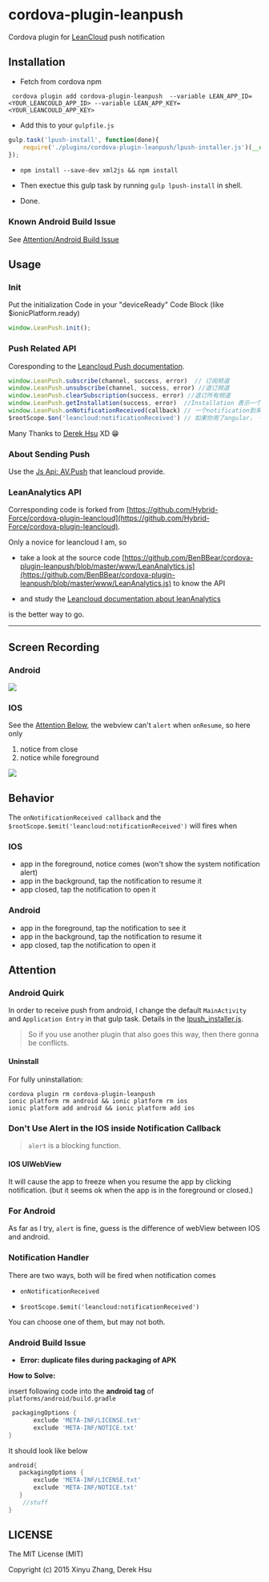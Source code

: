 cordova-plugin-leanpush
========================

Cordova plugin for [LeanCloud](https://leancloud.cn) push notification



## Installation


- Fetch from cordova npm

```shell
 cordova plugin add cordova-plugin-leanpush  --variable LEAN_APP_ID=<YOUR_LEANCOULD_APP_ID> --variable LEAN_APP_KEY=<YOUR_LEANCOULD_APP_KEY>
```




- Add this to your `gulpfile.js`

```js
gulp.task('lpush-install', function(done){
    require('./plugins/cordova-plugin-leanpush/lpush-installer.js')(__dirname, done);
});
```

- `npm install --save-dev xml2js && npm install`

- Then exectue this gulp task by running `gulp lpush-install` in shell.

- Done.

### Known Android Build Issue

See [Attention/Android Build Issue](#android-build-issue)



## Usage

### Init


Put the initialization Code in your "deviceReady" Code Block (like $ionicPlatform.ready)

```js
window.LeanPush.init();
```

<!-- The Init accepts a optional function as the callback when the notification recieves *(If provided, it will call onNotificationReceived on this function)*. -->



### Push Related API


Coresponding to the [Leancloud Push documentation](https://leancloud.cn/docs/ios_push_guide.html).

```js
window.LeanPush.subscribe(channel, success, error)  // 订阅频道
window.LeanPush.unsubscribe(channel, success, error) //退订频道
window.LeanPush.clearSubscription(success, error) //退订所有频道
window.LeanPush.getInstallation(success, error)  //Installation 表示一个允许推送的设备的唯一标示, 对应数据管理平台中的 _Installation 表
window.LeanPush.onNotificationReceived(callback) // 一个notification到来的回调函数
$rootScope.$on('leancloud:notificationReceived') // 如果你用了angular， 一个notification会在scope上broadcast这个event
```

Many Thanks to [Derek Hsu](https://github.com/Hybrid-Force) XD 😁




### About Sending Push

Use the [Js Api: AV.Push](https://leancloud.cn/docs/js_guide.html#Push_通知) that leancloud provide.


### LeanAnalytics API

Corresponding code is forked from [https://github.com/Hybrid-Force/cordova-plugin-leancloud](https://github.com/Hybrid-Force/cordova-plugin-leancloud).


Only a novice for leancloud I am, so

- take a look at the source code [https://github.com/BenBBear/cordova-plugin-leanpush/blob/master/www/LeanAnalytics.js](https://github.com/BenBBear/cordova-plugin-leanpush/blob/master/www/LeanAnalytics.js) to know the API

- and study the [Leancloud documentation about leanAnalytics](https://leancloud.cn/docs/ios_statistics.html)

is the better way to go.



---

## Screen Recording

### Android
![](./img/android.gif)

### IOS

See the [Attention Below](#attention), the webview can't `alert` when `onResume`, so here only

1. notice from close
2. notice while foreground

![](./img/ios.gif)



## Behavior

The `onNotificationReceived callback`  and the `$rootScope.$emit('leancloud:notificationReceived')` will fires when

### IOS

- app in the foreground, notice comes (won't show the system notification alert)
- app in the background, tap the notification to resume it
- app closed, tap the notification to open it

### Android


- app in the foreground, tap the notification to see it
- app in the background, tap the notification to resume it
- app closed, tap the notification to open it



## Attention

### Android Quirk

In order to receive push from android, I change the default `MainActivity` and `Application Entry`  in that gulp task. Details in the [lpush_installer.js](https://github.com/BenBBear/cordova-plugin-leanpush/blob/master/lpush-installer.js).

> So if you use another plugin that also goes this way, then there gonna be conflicts.


#### Uninstall

For fully uninstallation:

```shell
cordova plugin rm cordova-plugin-leanpush
ionic platform rm android && ionic platform rm ios
ionic platform add android && ionic platform add ios
```

### Don't Use Alert in the IOS inside Notification Callback

> `alert` is a blocking function.

#### IOS UIWebView

It will cause the app to freeze when you resume the app by clicking notification. (but it seems ok when the app is in the foreground or closed.)

###  For Android

As far as I try, `alert` is fine, guess is the difference of webView between  IOS and android.


### Notification Handler

There are two ways, both will be fired when notification comes

- `onNotificationReceived`

- `$rootScope.$emit('leancloud:notificationReceived')`


You can choose one of them, but may not both.


###  Android Build Issue

- **Error: duplicate files during packaging of APK**

**How to Solve:**


insert following code into the **android tag** of `platforms/android/build.gradle`

```groovy
 packagingOptions {
       exclude 'META-INF/LICENSE.txt'
 	   exclude 'META-INF/NOTICE.txt'
}
```

It should look like below

```groovy
android{
   packagingOptions {
       exclude 'META-INF/LICENSE.txt'
 	   exclude 'META-INF/NOTICE.txt'
   }
    //stuff
}
```



## LICENSE

The MIT License (MIT)

Copyright (c) 2015 Xinyu Zhang, Derek Hsu
